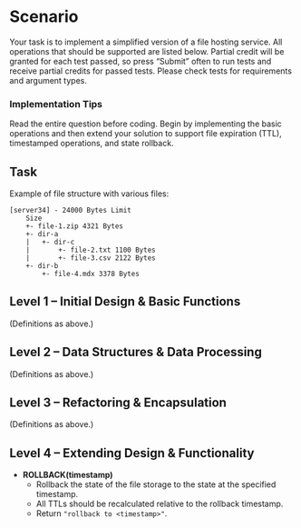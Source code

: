 # Scenario

Your task is to implement a simplified version of a file hosting service.
All operations that should be supported are listed below. Partial credit will be granted for each test passed, so
press “Submit” often to run tests and receive partial credits for passed tests. Please check tests for requirements
and argument types.

### Implementation Tips

Read the entire question before coding. Begin by implementing the basic operations and then extend your solution
to support file expiration (TTL), timestamped operations, and state rollback.

## Task

Example of file structure with various files:

```plaintext
[server34] - 24000 Bytes Limit
    Size
    +- file-1.zip 4321 Bytes
    +- dir-a
    |   +- dir-c
    |       +- file-2.txt 1100 Bytes
    |       +- file-3.csv 2122 Bytes
    +- dir-b
        +- file-4.mdx 3378 Bytes
```

## Level 1 – Initial Design & Basic Functions

(Definitions as above.)

## Level 2 – Data Structures & Data Processing

(Definitions as above.)

## Level 3 – Refactoring & Encapsulation

(Definitions as above.)

## Level 4 – Extending Design & Functionality

- **ROLLBACK(timestamp)**
  - Rollback the state of the file storage to the state at the specified timestamp.
  - All TTLs should be recalculated relative to the rollback timestamp.
  - Return `"rollback to <timestamp>"`.